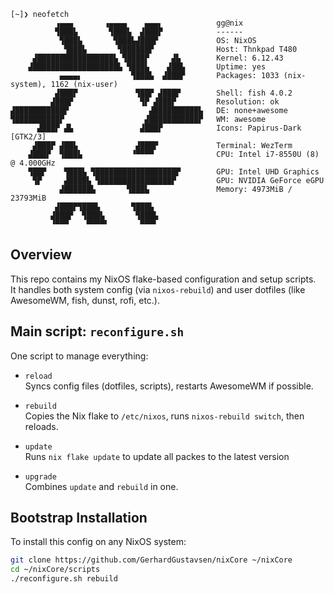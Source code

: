     [~]❯ neofetch
              ▗▄▄▄       ▗▄▄▄▄    ▄▄▄▖            gg@nix
              ▜███▙       ▜███▙  ▟███▛            ------
               ▜███▙       ▜███▙▟███▛             OS: NixOS
                ▜███▙       ▜██████▛              Host: Thnkpad T480
         ▟█████████████████▙ ▜████▛     ▟▙        Kernel: 6.12.43
        ▟███████████████████▙ ▜███▙    ▟██▙       Uptime: yes
               ▄▄▄▄▖           ▜███▙  ▟███▛       Packages: 1033 (nix-system), 1162 (nix-user)
              ▟███▛             ▜██▛ ▟███▛        Shell: fish 4.0.2
             ▟███▛               ▜▛ ▟███▛         Resolution: ok
    ▟███████████▛                  ▟██████████▙   DE: none+awesome
    ▜██████████▛                  ▟███████████▛   WM: awesome
          ▟███▛ ▟▙               ▟███▛            Icons: Papirus-Dark [GTK2/3]
         ▟███▛ ▟██▙             ▟███▛             Terminal: WezTerm
        ▟███▛  ▜███▙           ▝▀▀▀▀              CPU: Intel i7-8550U (8) @ 4.000GHz
        ▜██▛    ▜███▙ ▜██████████████████▛        GPU: Intel UHD Graphics
         ▜▛     ▟████▙ ▜████████████████▛         GPU: NVIDIA GeForce eGPU
               ▟██████▙       ▜███▙               Memory: 4973MiB / 23793MiB
              ▟███▛▜███▙       ▜███▙
             ▟███▛  ▜███▙       ▜███▙
             ▝▀▀▀    ▀▀▀▀▘       ▀▀▀▘
  
## Overview

This repo contains my NixOS flake-based configuration and setup scripts.  
It handles both system config (via `nixos-rebuild`) and user dotfiles (like AwesomeWM, fish, dunst, rofi, etc.).

## Main script: `reconfigure.sh`

One script to manage everything:

- `reload`  
  Syncs config files (dotfiles, scripts), restarts AwesomeWM if possible.

- `rebuild`  
  Copies the Nix flake to `/etc/nixos`, runs `nixos-rebuild switch`, then reloads.

- `update`  
  Runs `nix flake update` to update all packes to the latest version

- `upgrade`  
  Combines `update` and `rebuild` in one.

## Bootstrap Installation

To install this config on any NixOS system:

```bash
git clone https://github.com/GerhardGustavsen/nixCore ~/nixCore
cd ~/nixCore/scripts
./reconfigure.sh rebuild
```
